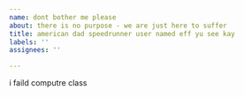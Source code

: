 ```yaml
---
name: dont bother me please
about: there is no purpose - we are just here to suffer
title: american dad speedrunner user named eff yu see kay
labels: ''
assignees: ''

---
```


i faild computre class
